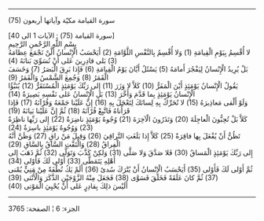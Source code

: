 ------------------------------------------------------------------------

(75) سورة القيامة مكيّة وآياتها أربعون  
  
\[سورة القيامة (75) : الآيات 1 الى 40\]  
بِسْمِ اللَّهِ الرَّحْمنِ الرَّحِيمِ  
لا أُقْسِمُ بِيَوْمِ الْقِيامَةِ (1) وَلا أُقْسِمُ بِالنَّفْسِ اللَّوَّامَةِ (2) أَيَحْسَبُ الْإِنْسانُ أَلَّنْ
نَجْمَعَ عِظامَهُ (3) بَلى قادِرِينَ عَلى أَنْ نُسَوِّيَ بَنانَهُ (4)  
بَلْ يُرِيدُ الْإِنْسانُ لِيَفْجُرَ أَمامَهُ (5) يَسْئَلُ أَيَّانَ يَوْمُ الْقِيامَةِ (6) فَإِذا بَرِقَ الْبَصَرُ
(7) وَخَسَفَ الْقَمَرُ (8) وَجُمِعَ الشَّمْسُ وَالْقَمَرُ (9)  
يَقُولُ الْإِنْسانُ يَوْمَئِذٍ أَيْنَ الْمَفَرُّ (10) كَلاَّ لا وَزَرَ (11) إِلى رَبِّكَ يَوْمَئِذٍ الْمُسْتَقَرُّ
(12) يُنَبَّؤُا الْإِنْسانُ يَوْمَئِذٍ بِما قَدَّمَ وَأَخَّرَ (13) بَلِ الْإِنْسانُ عَلى نَفْسِهِ بَصِيرَةٌ
(14)  
وَلَوْ أَلْقى مَعاذِيرَهُ (15) لا تُحَرِّكْ بِهِ لِسانَكَ لِتَعْجَلَ بِهِ (16) إِنَّ عَلَيْنا جَمْعَهُ
وَقُرْآنَهُ (17) فَإِذا قَرَأْناهُ فَاتَّبِعْ قُرْآنَهُ (18) ثُمَّ إِنَّ عَلَيْنا بَيانَهُ (19)  
كَلاَّ بَلْ تُحِبُّونَ الْعاجِلَةَ (20) وَتَذَرُونَ الْآخِرَةَ (21) وُجُوهٌ يَوْمَئِذٍ ناضِرَةٌ (22) إِلى
رَبِّها ناظِرَةٌ (23) وَوُجُوهٌ يَوْمَئِذٍ باسِرَةٌ (24)  
تَظُنُّ أَنْ يُفْعَلَ بِها فاقِرَةٌ (25) كَلاَّ إِذا بَلَغَتِ التَّراقِيَ (26) وَقِيلَ مَنْ راقٍ (27)
وَظَنَّ أَنَّهُ الْفِراقُ (28) وَالْتَفَّتِ السَّاقُ بِالسَّاقِ (29)  
إِلى رَبِّكَ يَوْمَئِذٍ الْمَساقُ (30) فَلا صَدَّقَ وَلا صَلَّى (31) وَلكِنْ كَذَّبَ وَتَوَلَّى (32) ثُمَّ
ذَهَبَ إِلى أَهْلِهِ يَتَمَطَّى (33) أَوْلى لَكَ فَأَوْلى (34)  
ثُمَّ أَوْلى لَكَ فَأَوْلى (35) أَيَحْسَبُ الْإِنْسانُ أَنْ يُتْرَكَ سُدىً (36) أَلَمْ يَكُ نُطْفَةً مِنْ مَنِيٍّ
يُمْنى (37) ثُمَّ كانَ عَلَقَةً فَخَلَقَ فَسَوَّى (38) فَجَعَلَ مِنْهُ الزَّوْجَيْنِ الذَّكَرَ وَالْأُنْثى
(39)  
أَلَيْسَ ذلِكَ بِقادِرٍ عَلى أَنْ يُحْيِيَ الْمَوْتى (40)

------------------------------------------------------------------------

الجزء: 6 ¦ الصفحة: 3765
